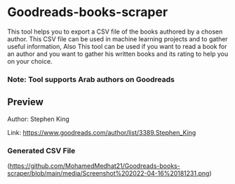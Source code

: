 # Goodreads-books-scraper

This tool helps you to export a CSV file of the books authored by a chosen author.
This CSV file can be used in machine learning projects and to gather useful information, Also This tool can be used if you want to read a book for an author and you want to gather his written books and its rating to help you on your choice.
### Note: Tool supports Arab authors on Goodreads

## Preview
Author: Stephen King

Link: https://www.goodreads.com/author/list/3389.Stephen_King

### Generated CSV File
(https://github.com/MohamedMedhat21/Goodreads-books-scraper/blob/main/media/Screenshot%202022-04-16%20181231.png)
